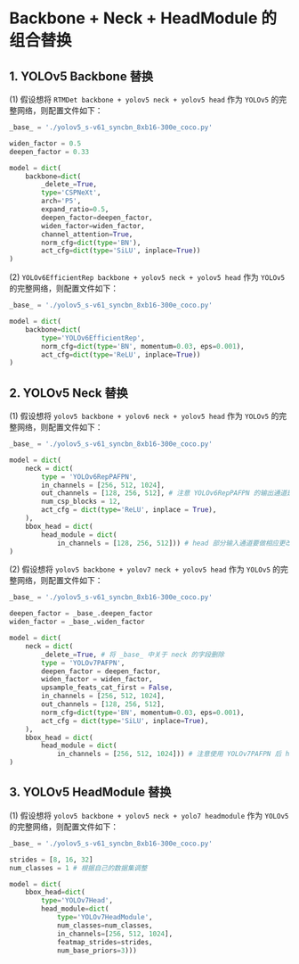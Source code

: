# Backbone + Neck + HeadModule 的组合替换

## 1. YOLOv5 Backbone 替换

(1) 假设想将 `RTMDet backbone + yolov5 neck + yolov5 head` 作为 `YOLOv5` 的完整网络，则配置文件如下：

```python
_base_ = './yolov5_s-v61_syncbn_8xb16-300e_coco.py'

widen_factor = 0.5
deepen_factor = 0.33

model = dict(
    backbone=dict(
        _delete_=True,
        type='CSPNeXt',
        arch='P5',
        expand_ratio=0.5,
        deepen_factor=deepen_factor,
        widen_factor=widen_factor,
        channel_attention=True,
        norm_cfg=dict(type='BN'),
        act_cfg=dict(type='SiLU', inplace=True))
)
```

(2)  `YOLOv6EfficientRep backbone + yolov5 neck + yolov5 head` 作为 `YOLOv5` 的完整网络，则配置文件如下：

```python
_base_ = './yolov5_s-v61_syncbn_8xb16-300e_coco.py'

model = dict(
    backbone=dict(
        type='YOLOv6EfficientRep',
        norm_cfg=dict(type='BN', momentum=0.03, eps=0.001),
        act_cfg=dict(type='ReLU', inplace=True))
)
```

## 2. YOLOv5 Neck 替换

(1) 假设想将 `yolov5 backbone + yolov6 neck + yolov5 head` 作为 `YOLOv5` 的完整网络，则配置文件如下：

```python
_base_ = './yolov5_s-v61_syncbn_8xb16-300e_coco.py'

model = dict(
    neck = dict(
        type = 'YOLOv6RepPAFPN',
        in_channels = [256, 512, 1024],
        out_channels = [128, 256, 512], # 注意 YOLOv6RepPAFPN 的输出通道是[128, 256, 512]
        num_csp_blocks = 12,
        act_cfg = dict(type='ReLU', inplace = True),
    ),
    bbox_head = dict(
        head_module = dict(
            in_channels = [128, 256, 512])) # head 部分输入通道要做相应更改
)
```

(2) 假设想将 `yolov5 backbone + yolov7 neck + yolov5 head` 作为 `YOLOv5` 的完整网络，则配置文件如下：

```python
_base_ = './yolov5_s-v61_syncbn_8xb16-300e_coco.py'

deepen_factor = _base_.deepen_factor
widen_factor = _base_.widen_factor

model = dict(
    neck = dict(
        _delete_=True, # 将 _base_ 中关于 neck 的字段删除
        type = 'YOLOv7PAFPN',
        deepen_factor = deepen_factor,
        widen_factor = widen_factor,
        upsample_feats_cat_first = False,
        in_channels = [256, 512, 1024],
        out_channels = [128, 256, 512],
        norm_cfg=dict(type='BN', momentum=0.03, eps=0.001),
        act_cfg = dict(type='SiLU', inplace=True),
    ),
    bbox_head = dict(
        head_module = dict(
            in_channels = [256, 512, 1024])) # 注意使用 YOLOv7PAFPN 后 head 部分输入通道数是 neck 输出通道数的两倍
)
```

## 3. YOLOv5 HeadModule 替换

(1) 假设想将 `yolov5 backbone + yolov5 neck + yolo7 headmodule` 作为 `YOLOv5` 的完整网络，则配置文件如下：

```python
_base_ = './yolov5_s-v61_syncbn_8xb16-300e_coco.py'

strides = [8, 16, 32]
num_classes = 1 # 根据自己的数据集调整

model = dict(
    bbox_head=dict(
        type='YOLOv7Head',
        head_module=dict(
            type='YOLOv7HeadModule',
            num_classes=num_classes,
            in_channels=[256, 512, 1024],
            featmap_strides=strides,
            num_base_priors=3)))
```
